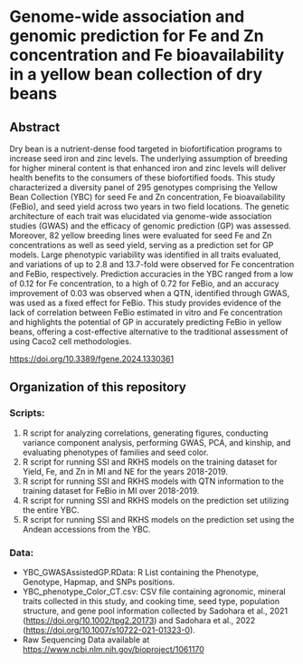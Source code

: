 # Genome-wide association and genomic prediction for Fe and Zn concentration and Fe bioavailability in a yellow bean collection of dry beans

## Abstract
Dry bean is a nutrient-dense food targeted in biofortification programs to increase seed iron and zinc levels. 
The underlying assumption of breeding for higher mineral content is that enhanced iron and zinc levels will 
deliver health benefits to the consumers of these biofortified foods. This study characterized a diversity 
panel of 295 genotypes comprising the Yellow Bean Collection (YBC) for seed Fe and Zn concentration, 
Fe bioavailability (FeBio), and seed yield across two years in two field locations. The genetic architecture 
of each trait was elucidated via genome-wide association studies (GWAS) and the efficacy of genomic prediction (GP) 
was assessed. Moreover, 82 yellow breeding lines were evaluated for seed Fe and Zn concentrations as well as seed yield, 
serving as a prediction set for GP models. Large phenotypic variability was identified in all traits evaluated, and variations 
of up to 2.8 and 13.7-fold were observed for Fe concentration and FeBio, respectively. Prediction accuracies in the YBC ranged 
from a low of 0.12 for Fe concentration, to a high of 0.72 for FeBio, and an accuracy improvement of 0.03 was observed when a QTN, 
identified through GWAS, was used as a fixed effect for FeBio. This study provides evidence of the lack of correlation between 
FeBio estimated in vitro and Fe concentration and highlights the potential of GP in accurately predicting FeBio in yellow beans, 
offering a cost-effective alternative to the traditional assessment of using Caco2 cell methodologies.

https://doi.org/10.3389/fgene.2024.1330361 

## Organization of this repository
### Scripts:
1. R script for analyzing correlations, generating figures, conducting variance component analysis, performing GWAS, PCA, and kinship, and evaluating phenotypes of families and seed color.
2. R script for running SSI and RKHS models on the training dataset for Yield, Fe, and Zn in MI and NE for the years 2018-2019.
3. R script for running SSI and RKHS models with QTN information to the training dataset for FeBio in MI over 2018-2019.
4. R script for running SSI and RKHS models on the prediction set utilizing the entire YBC.
5. R script for running SSI and RKHS models on the prediction set using the Andean accessions from the YBC.

### Data:

- YBC_GWASAssistedGP.RData: R List containing the Phenotype, Genotype, Hapmap, and SNPs positions.
- YBC_phenotype_Color_CT.csv: CSV file containing agronomic, mineral traits collected in this study, and cooking time, seed type, population structure, and gene pool information collected by Sadohara et al., 2021 (https://doi.org/10.1002/tpg2.20173) and Sadohara et al., 2022 (https://doi.org/10.1007/s10722-021-01323-0).
- Raw Sequencing Data available at https://www.ncbi.nlm.nih.gov/bioproject/1061170
